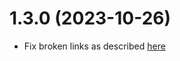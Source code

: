 # 1.3.0 (2023-10-26)

- Fix broken links as described [here](https://github.com/Pinelab-studio/pinelab-vendure-plugins/issues/277)
